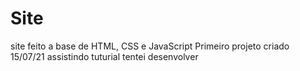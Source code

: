 # Site
site feito a base de HTML, CSS e JavaScript
Primeiro projeto criado  15/07/21
assistindo tuturial tentei desenvolver
